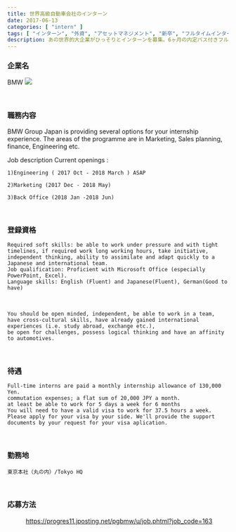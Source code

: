 ```yaml
---
title: 世界高級自動車会社のインターン
date: 2017-06-13
categories: [ "intern" ]
tags: [ "インターン", "外資", "アセットマネジメント", "新卒", "フルタイムインターン", "英語インターン" ]
description: あの世界的大企業がひっそりとインターンを募集。6ヶ月の内定パス付きフルタイムインターン。
---
```



### 企業名
   BMW
   <img src="/images/bmw.png">


<br/>

### 職務内容	
  BMW Group Japan is providing several options for your internship experience. The areas of the programme are in Marketing, Sales planning, finance, Engineering etc. 

Job description	
	Current openings :
	
	1)Engineering ( 2017 Oct - 2018 March ) ASAP
	
	2)Marketing (2017 Dec - 2018 May)
	
	3)Back Office (2018 Jan -2018 Jun) 
<br/>

### 登録資格	

    Required soft skills: be able to work under pressure and with tight timelines, if required work long working hours, take initiative, independent thinking, ability to assimilate and adapt quickly to a Japanese and international team.
    Job qualification: Proficient with Microsoft Office (especially PowerPoint, Excel).
    Language skills: English (Fluent) and Japanese(Fluent), German(Good to have)
<br/>	

    You should be open minded, independent, be able to work in a team, 
	have cross-cultural skills, have already gained international experiences (i.e. study abroad, exchange etc.), 
	be open for challenges, possess logical thinking and have an affinity to automotives. 
<br/>


### 待遇

    Full-time interns are paid a monthly internship allowance of 130,000 Yen.	
    commutation expenses; a flat sum of 20,000 JPY a month.
    at least be able to work for 5 days a week for 6 months
    You will need to have a valid visa to work for 37.5 hours a week. Please apply for your visa by your side. We'll provide the support documents by your request for your visa aplication. 
<br/>	


### 勤務地	 

    東京本社（丸の内）/Tokyo HQ  
<br/>



### 応募方法	 
　　　https://progres11.jposting.net/pgbmw/u/job.phtml?job_code=163


<br/>
　　　
